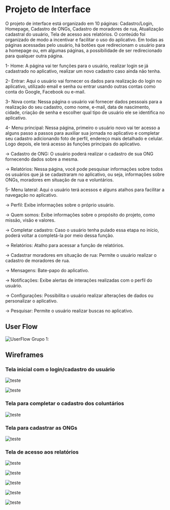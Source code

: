 
# Projeto de Interface

O projeto de interface está organizado em 10 páginas: Cadastro/Login, Homepage, Cadastro de ONGs, Cadastro de moradores de rua, Atualização cadastral do usuário, Tela de acesso aos relatórios. O conteúdo foi organizado de modo a incentivar e facilitar o uso do aplicativo. Em todas as páginas acessadas pelo usuário, há botões que redirecionam o usuário para a homepage ou, em algumas páginas, a possibilidade de ser redirecionado para qualquer outra página.

1- Home: A página vai ter funções para o usuário, realizar login se já cadastrado no aplicativo, realizar um novo cadastro caso ainda não tenha.

2- Entrar: Aqui o usuário vai fornecer os dados para realização do login no aplicativo, utilizado email e senha ou entrar usando outras contas como conta do Google, Facebook ou e-mail.

3- Nova conta: Nessa página o usuário vai fornecer dados pessoais para a realização do seu cadastro, como nome, e-mail, data de nascimento, cidade, criação de senha e escolher qual tipo de usuário ele se identifica no aplicativo.

4- Menu principal: Nessa página, primeiro o usuário novo vai ter acesso a alguns passo a passos para auxiliar sua jornada no aplicativo e completar seu cadastro adicionando foto de perfil, endereço mais detalhado e celular. Logo depois, ele terá acesso às funções principais do aplicativo.

-> Cadastro de ONG: O usuário poderá realizar o cadastro de sua ONG fornecendo dados sobre a mesma.

-> Relatórios: Nessa página, você pode pesquisar informações sobre todos os usuários que já se cadastraram no aplicativo, ou seja, informações sobre ONGs, moradores em situação de rua e voluntários.

5- Menu lateral: Aqui o usuário terá acessos e alguns atalhos para facilitar a navegação no aplicativo.

-> Perfil: Exibe informações sobre o próprio usuário.

-> Quem somos: Exibe informações sobre o propósito do projeto, como missão, visão e valores.

-> Completar cadastro: Caso o usuário tenha pulado essa etapa no início, poderá voltar a completá-la por meio dessa função.

-> Relatórios: Atalho para acessar a função de relatórios.

-> Cadastrar moradores em situação de rua: Permite o usuário realizar o cadastro de moradores de rua.

-> Mensagens: Bate-papo do aplicativo.

-> Notificações: Exibe alertas de interações realizadas com o perfil do usuário.

-> Configurações: Possibilita o usuário realizar alterações de dados ou personalizar o aplicativo.

-> Pesquisar: Permite o usuário realizar buscas no aplicativo.




## User Flow 

![UserFlow Grupo 1:](https://github.com/ICEI-PUC-Minas-PMV-SI/pmv-si-2023-1-e1-proj-web-t1-projeto-moradores-de-rua/blob/main/docs/MarodoresRua.jpg?raw=true)


## Wireframes

### Tela inicial com o login/cadastro do usuário


![teste](
https://github.com/ICEI-PUC-Minas-PMV-SI/pmv-si-2023-1-e1-proj-web-t1-projeto-moradores-de-rua/blob/main/paginaInicial.jpeg)

![teste](
https://github.com/ICEI-PUC-Minas-PMV-SI/pmv-si-2023-1-e1-proj-web-t1-projeto-moradores-de-rua/blob/main/QuemSomos.jpeg)


### Tela para completar o cadastro dos coluntários

![teste](
https://github.com/ICEI-PUC-Minas-PMV-SI/pmv-si-2023-1-e1-proj-web-t1-projeto-moradores-de-rua/blob/main/CadastroVoluntario.jpeg)

### Tela para cadastrar as ONGs

![teste](
https://github.com/ICEI-PUC-Minas-PMV-SI/pmv-si-2023-1-e1-proj-web-t1-projeto-moradores-de-rua/blob/main/cadastroOng.jpeg)


### Tela de acesso aos relatórios

![teste](
https://github.com/ICEI-PUC-Minas-PMV-SI/pmv-si-2023-1-e1-proj-web-t1-projeto-moradores-de-rua/blob/main/RelatorioVoluntariosPorCidade.jpeg)

![teste](
https://github.com/ICEI-PUC-Minas-PMV-SI/pmv-si-2023-1-e1-proj-web-t1-projeto-moradores-de-rua/blob/main/RelatorioOngsPorcidades.jpeg)

![teste](
https://github.com/ICEI-PUC-Minas-PMV-SI/pmv-si-2023-1-e1-proj-web-t1-projeto-moradores-de-rua/blob/main/RelatorioMoradosDeRuaPorRegiao.jpeg)

![teste](
https://github.com/ICEI-PUC-Minas-PMV-SI/pmv-si-2023-1-e1-proj-web-t1-projeto-moradores-de-rua/blob/main/RelatorioMoradoresDeRua.jpeg)

![teste](
https://github.com/ICEI-PUC-Minas-PMV-SI/pmv-si-2023-1-e1-proj-web-t1-projeto-moradores-de-rua/blob/main/OngsEmMG.jpeg)

